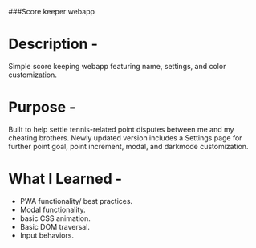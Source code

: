 ###Score keeper webapp

# Description -
Simple score keeping webapp featuring name, settings, and color customization.

# Purpose -
Built to help settle tennis-related point disputes between me and my cheating brothers. Newly updated version includes a Settings page for further point goal, point increment, modal, and darkmode customization.

# What I Learned -
- PWA functionality/ best practices.
- Modal functionality.
- basic CSS animation.
- Basic DOM traversal.
- Input behaviors.
